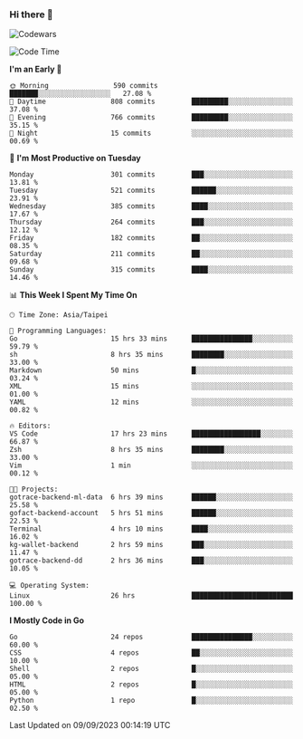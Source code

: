 ### Hi there 👋

![Codewars](https://www.codewars.com/users/omegaatt36/badges/small)

<!--START_SECTION:waka-->
![Code Time](http://img.shields.io/badge/Code%20Time-1%2C665%20hrs%2012%20mins-blue)

**I'm an Early 🐤** 

```text
🌞 Morning                590 commits         ███████░░░░░░░░░░░░░░░░░░   27.08 % 
🌆 Daytime                808 commits         █████████░░░░░░░░░░░░░░░░   37.08 % 
🌃 Evening                766 commits         █████████░░░░░░░░░░░░░░░░   35.15 % 
🌙 Night                  15 commits          ░░░░░░░░░░░░░░░░░░░░░░░░░   00.69 % 
```
📅 **I'm Most Productive on Tuesday** 

```text
Monday                   301 commits         ███░░░░░░░░░░░░░░░░░░░░░░   13.81 % 
Tuesday                  521 commits         ██████░░░░░░░░░░░░░░░░░░░   23.91 % 
Wednesday                385 commits         ████░░░░░░░░░░░░░░░░░░░░░   17.67 % 
Thursday                 264 commits         ███░░░░░░░░░░░░░░░░░░░░░░   12.12 % 
Friday                   182 commits         ██░░░░░░░░░░░░░░░░░░░░░░░   08.35 % 
Saturday                 211 commits         ██░░░░░░░░░░░░░░░░░░░░░░░   09.68 % 
Sunday                   315 commits         ████░░░░░░░░░░░░░░░░░░░░░   14.46 % 
```


📊 **This Week I Spent My Time On** 

```text
🕑︎ Time Zone: Asia/Taipei

💬 Programming Languages: 
Go                       15 hrs 33 mins      ███████████████░░░░░░░░░░   59.79 % 
sh                       8 hrs 35 mins       ████████░░░░░░░░░░░░░░░░░   33.00 % 
Markdown                 50 mins             █░░░░░░░░░░░░░░░░░░░░░░░░   03.24 % 
XML                      15 mins             ░░░░░░░░░░░░░░░░░░░░░░░░░   01.00 % 
YAML                     12 mins             ░░░░░░░░░░░░░░░░░░░░░░░░░   00.82 % 

🔥 Editors: 
VS Code                  17 hrs 23 mins      █████████████████░░░░░░░░   66.87 % 
Zsh                      8 hrs 35 mins       ████████░░░░░░░░░░░░░░░░░   33.00 % 
Vim                      1 min               ░░░░░░░░░░░░░░░░░░░░░░░░░   00.12 % 

🐱‍💻 Projects: 
gotrace-backend-ml-data  6 hrs 39 mins       ██████░░░░░░░░░░░░░░░░░░░   25.58 % 
gofact-backend-account   5 hrs 51 mins       ██████░░░░░░░░░░░░░░░░░░░   22.53 % 
Terminal                 4 hrs 10 mins       ████░░░░░░░░░░░░░░░░░░░░░   16.02 % 
kg-wallet-backend        2 hrs 59 mins       ███░░░░░░░░░░░░░░░░░░░░░░   11.47 % 
gotrace-backend-dd       2 hrs 36 mins       ███░░░░░░░░░░░░░░░░░░░░░░   10.05 % 

💻 Operating System: 
Linux                    26 hrs              █████████████████████████   100.00 % 
```

**I Mostly Code in Go** 

```text
Go                       24 repos            ███████████████░░░░░░░░░░   60.00 % 
CSS                      4 repos             ██░░░░░░░░░░░░░░░░░░░░░░░   10.00 % 
Shell                    2 repos             █░░░░░░░░░░░░░░░░░░░░░░░░   05.00 % 
HTML                     2 repos             █░░░░░░░░░░░░░░░░░░░░░░░░   05.00 % 
Python                   1 repo              █░░░░░░░░░░░░░░░░░░░░░░░░   02.50 % 
```




 Last Updated on 09/09/2023 00:14:19 UTC
<!--END_SECTION:waka-->

<!--
**omegaatt36/omegaatt36** is a ✨ _special_ ✨ repository because its `README.md` (this file) appears on your GitHub profile.

Here are some ideas to get you started:

- 🔭 I’m currently working on ...
- 🌱 I’m currently learning ...
- 👯 I’m looking to collaborate on ...
- 🤔 I’m looking for help with ...
- 💬 Ask me about ...
- 📫 How to reach me: ...
- 😄 Pronouns: ...
- ⚡ Fun fact: ...
-->
